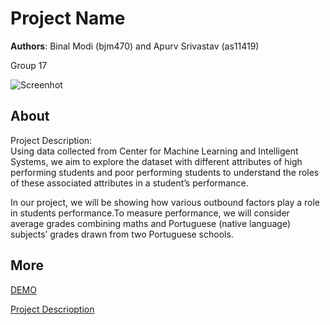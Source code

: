# Project Name
**Authors**: Binal Modi (bjm470) and Apurv Srivastav (as11419)

Group 17 

![Screenhot](https://github.com/NYU-VIS-FALL2018/storytelling-group-17-students-performance/blob/master/Screen%20Shot%201.png)


## About
Project Description:
<br>
Using data collected from Center for Machine Learning and Intelligent Systems, we aim to explore the dataset with different attributes of high performing students and poor performing students to understand the roles of these associated attributes in a student’s performance. 

In our project, we will be showing how various outbound factors play a role in students performance.To measure performance, we will consider average grades combining maths and Portuguese (native language) subjects’ grades drawn from two Portuguese schools.

## More
[DEMO](https://nyu-vis-fall2018.github.io/storytelling-group-17-students-performance/)

[Project Descrioption](https://github.com/NYU-VIS-FALL2018/storytelling-group-17-students-performance/blob/master/Project%20report.pdf)
